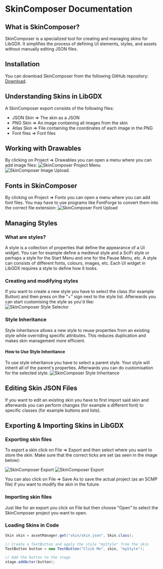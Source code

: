# SkinComposer Documentation

## What is SkinComposer?
SkinComposer is a specialized tool for creating and managing skins for LibGDX. It simplifies the process of defining UI elements, styles, and assets without manually editing JSON files.

## Installation
You can download SkinComposer from the following GitHub repository: [Download](https://github.com/raeleus/skin-composer/releases).

## Understanding Skins in LibGDX
A SkinComposer export consists of the following files:
- JSON Skin => The skin as a JSON
- PNG Skin => An image containing all images from the skin
- Atlas Skin => File containing the coordinates of each image in the PNG
- Font files => Font files

## Working with Drawables
By clicking on Project => Drawables you can open a menu where you can add image files:
![SkinComposer Project Menu](https://github.com/user-attachments/assets/ada8f349-0006-4ac6-be1c-9e5d6d827d7f)
![SkinComposer Image Upload](https://github.com/user-attachments/assets/7e491479-2cec-42c3-be27-b29f00935faf).

## Fonts in SkinComposer
By clicking on Project => Fonts you can open a menu where you can add font files. You may have to use programs like FontForge to convert them into the correct file extension:
![SkinComposer Font Upload](https://github.com/user-attachments/assets/b1c332ab-2952-45aa-80b7-9046b8418c62)

## Managing Styles
### What are styles?
A style is a collection of properties that define the appearance of a UI widget. You can for example define a medieval style and a SciFi style or perhaps a style for the Start Menu and one for the Pause Menu, etc. A style can consists of different fonts, colours, images, etc. Each UI widget in LibGDX requires a style to define how it looks.
### Creating and modifying styles
If you want to create a new style you have to select the class (for example Button) and then press on the "+" sign next to the style list. Afterwards you can start customising the style as you'd like:
![SkinComposer Style Selector](https://github.com/user-attachments/assets/0f8e6250-435b-4cb1-8a8f-5375411b4c87)
### Style Inheritance
Style inheritance allows a new style to reuse properties from an existing style while overriding specific attributes. This reduces duplication and makes skin management more efficient. 
#### How to Use Style Inheritance
To use style inheritance you have to select a parent style. Your style will inherit all of the parent's properties. Afterwards you can do customisation for the selected style.
![SkinComposer Style Inheritance](https://github.com/user-attachments/assets/09c97d6a-0cbb-430c-a77e-5f7227ea2273)

## Editing Skin JSON Files
If you want to edit an existing skin you have to first import said skin and afterwards you can perform changes (for example a different font) to specific classes (for example buttons and lists).

## Exporting & Importing Skins in LibGDX
### Exporting skin files
To export a skin click on File => Export and then select where you want to store the skin. Make sure that the correct ticks are set (as seen in the image below):

![SkinComposer Export](https://github.com/user-attachments/assets/39b1884c-9808-4d88-84fd-56ae13d4584e)
![SkinComposer Export](https://github.com/user-attachments/assets/6f27de00-7e52-4ea1-baf2-f6996f8a7c91)

You can also click on File => Save As to save the actual project (as an SCMP file) if you want to modify the skin in the future.

### Importing skin files
Just like for an export you click on File but then choose "Open" to select the SkinComposer project you want to open.

### Loading Skins in Code
```java
Skin skin = assetManager.get("skin/skin.json", Skin.class);

// Create a TextButton and apply the style "myStyle" from the skin
TextButton button = new TextButton("Click Me", skin, "myStyle");

// Add the button to the stage
stage.addActor(button);
```

